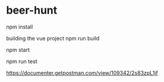 # beer-hunt

npm install

building the vue project
npm run build

npm start

npm run test

https://documenter.getpostman.com/view/109342/2s83zpL1jf
